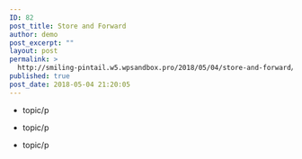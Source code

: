 ```yaml
---
ID: 82
post_title: Store and Forward
author: demo
post_excerpt: ""
layout: post
permalink: >
  http://smiling-pintail.w5.wpsandbox.pro/2018/05/04/store-and-forward/
published: true
post_date: 2018-05-04 21:20:05
---
```

- topic/p

- topic/p

- topic/p